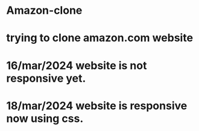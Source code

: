 ﻿# Amazon-clone
# trying to clone amazon.com website
# 16/mar/2024 website is not responsive yet.
# 18/mar/2024 website is responsive now using css.
